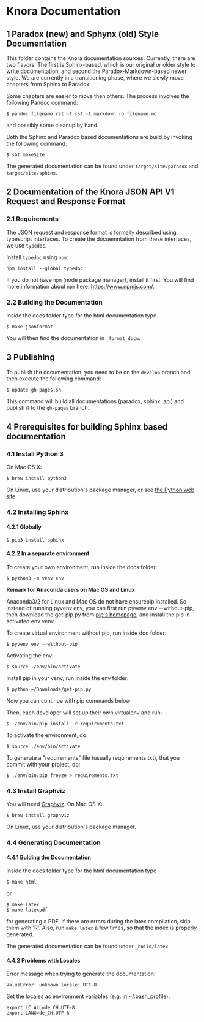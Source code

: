 # Knora Documentation

## 1 Paradox (new) and Sphynx (old) Style Documentation

This folder contains the Knora documentation sources. Currently, there are two flavors. The first
is Sphinx-based, which is our original or older style to write documentation, and second the
Paradox-Markdown-based newer style. We are currently in a transitioning phase, where we slowly
move chapters from Sphinx to Paradox.

Some chapters are easier to move then others. The process involves the following Pandoc
command:
```
$ pandoc filename.rst -f rst -t markdown -o filename.md
```
and possibly some cleanup by hand.

Both the Sphinx and Paradox based documentations are build by invoking the following command:

```
$ sbt makeSite
```

The generated documentation can be found under `target/site/paradox` and `target/site/sphinx`.

## 2 Documentation of the Knora JSON API V1 Request and Response Format

### 2.1 Requirements

The JSON request and response format is formally described using typescript interfaces. To create the docuemntation from these interfaces, we use `typedoc`.

Install `typedoc` using `npm`:

```
npm install --global typedoc    
```

If you do not have `npm` (node package manager), install it first. You will find more information about `npm` here: <https://www.npmjs.com/>.

### 2.2 Building the Documentation

Inside the docs folder type for the html documentation type

```
$ make jsonformat
```

You will then find the documentation in `_format_docu`.

## 3 Publishing

To publish the documentation, you need to be on the `develop` branch and then execute the following
command:

```
$ update-gh-pages.sh
```

This command will build all documentations (paradox, sphinx, api) and publish it to the `gh-pages`
branch.

## 4 Prerequisites for building Sphinx based documentation

### 4.1 Install Python 3 ##

On Mac OS X:

```
$ brew install python3
```

On Linux, use your distribution's package manager, or see [the Python web site](https://www.python.org).

### 4.2 Installing Sphinx ##

#### 4.2.1 Globally ###

```
$ pip3 install sphinx
```

#### 4.2.2 In a separate environment ###
To create your own environment, run inside the docs folder:

```
$ python3 -m venv env
```

**Remark for Anaconda users on Mac OS and Linux**

Anaconda3/2 for Linux and Mac OS do not have ensurepip installed.
So instead of running pyvenv env, you can first run pyvenv env --without-pip, then download the get-pip.py from [pip's homepage](https://pip.pypa.io/en/stable/installing/#installing-with-get-pip-py), and install the pip in activated env venv.

To create virtual environment without pip, run inside  doc folder:

```
$ pyvenv env --without-pip
```

Activating the env:

```
$ source ./env/bin/activate
```

Install pip in your venv, run inside the env folder:

```
$ python ~/Downloads/get-pip.py
```

Now you can continue with pip commands below   

Then, each developer will set up their own virtualenv and run:

```
$ ./env/bin/pip install -r requirements.txt
```

To activate the environment, do:

```
$ source ./env/bin/activate
```

To generate a "requirements" file (usually requirements.txt), that you commit with your project, do:

```
$ ./env/bin/pip freeze > requirements.txt
```

### 4.3 Install Graphviz ##

You will need [Graphviz](http://www.graphviz.org/). On Mac OS X:

```
$ brew install graphviz
```

On Linux, use your distribution's package manager.

### 4.4 Generating Documentation ##

#### 4.4.1 Bulding the Documentation ###

Inside the docs folder type for the html documentation type

```
$ make html
```

or

```
$ make latex
$ make latexpdf
```

for generating a PDF. If there are errors during the latex compilation, skip them with 'R'. Also, run ```make latex``` a
few times, so that the index is properly generated.

The generated documentation can be found under  ```_build/latex```

#### 4.4.2 Problems with Locales ###

Error message when trying to generate the documentation:

```
ValueError: unknown locale: UTF-8
```

Set the locales as environment variables (e.g. in ~/.bash_profile):

```
export LC_ALL=de_CH.UTF-8
export LANG=de_CH.UTF-8
```


